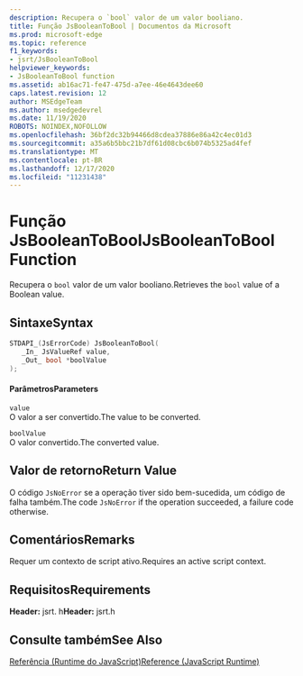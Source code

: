```yaml
---
description: Recupera o `bool` valor de um valor booliano.
title: Função JsBooleanToBool | Documentos da Microsoft
ms.prod: microsoft-edge
ms.topic: reference
f1_keywords:
- jsrt/JsBooleanToBool
helpviewer_keywords:
- JsBooleanToBool function
ms.assetid: ab16ac71-fe47-475d-a7ee-46e4643dee60
caps.latest.revision: 12
author: MSEdgeTeam
ms.author: msedgedevrel
ms.date: 11/19/2020
ROBOTS: NOINDEX,NOFOLLOW
ms.openlocfilehash: 36bf2dc32b94466d8cdea37886e86a42c4ec01d3
ms.sourcegitcommit: a35a6b5bbc21b7df61d08cbc6b074b5325ad4fef
ms.translationtype: MT
ms.contentlocale: pt-BR
ms.lasthandoff: 12/17/2020
ms.locfileid: "11231438"
---
```

# <span data-ttu-id="28199-103">Função JsBooleanToBool</span><span class="sxs-lookup"><span data-stu-id="28199-103">JsBooleanToBool Function</span></span>

<span data-ttu-id="28199-104">Recupera o `bool` valor de um valor booliano.</span><span class="sxs-lookup"><span data-stu-id="28199-104">Retrieves the `bool` value of a Boolean value.</span></span>  
  
## <span data-ttu-id="28199-105">Sintaxe</span><span class="sxs-lookup"><span data-stu-id="28199-105">Syntax</span></span>  
  
```cpp  
STDAPI_(JsErrorCode) JsBooleanToBool(  
   _In_ JsValueRef value,  
   _Out_ bool *boolValue  
);  
```  
  
#### <span data-ttu-id="28199-106">Parâmetros</span><span class="sxs-lookup"><span data-stu-id="28199-106">Parameters</span></span>  
 `value`  
 <span data-ttu-id="28199-107">O valor a ser convertido.</span><span class="sxs-lookup"><span data-stu-id="28199-107">The value to be converted.</span></span>  
  
 `boolValue`  
 <span data-ttu-id="28199-108">O valor convertido.</span><span class="sxs-lookup"><span data-stu-id="28199-108">The converted value.</span></span>  
  
## <span data-ttu-id="28199-109">Valor de retorno</span><span class="sxs-lookup"><span data-stu-id="28199-109">Return Value</span></span>  
 <span data-ttu-id="28199-110">O código `JsNoError` se a operação tiver sido bem-sucedida, um código de falha também.</span><span class="sxs-lookup"><span data-stu-id="28199-110">The code `JsNoError` if the operation succeeded, a failure code otherwise.</span></span>  
  
## <span data-ttu-id="28199-111">Comentários</span><span class="sxs-lookup"><span data-stu-id="28199-111">Remarks</span></span>  
 <span data-ttu-id="28199-112">Requer um contexto de script ativo.</span><span class="sxs-lookup"><span data-stu-id="28199-112">Requires an active script context.</span></span>  
  
## <span data-ttu-id="28199-113">Requisitos</span><span class="sxs-lookup"><span data-stu-id="28199-113">Requirements</span></span>  
 <span data-ttu-id="28199-114">**Header:** jsrt. h</span><span class="sxs-lookup"><span data-stu-id="28199-114">**Header:** jsrt.h</span></span>  
  
## <span data-ttu-id="28199-115">Consulte também</span><span class="sxs-lookup"><span data-stu-id="28199-115">See Also</span></span>  
 [<span data-ttu-id="28199-116">Referência (Runtime do JavaScript)</span><span class="sxs-lookup"><span data-stu-id="28199-116">Reference (JavaScript Runtime)</span></span>](../chakra-hosting/reference-javascript-runtime.md)
